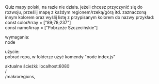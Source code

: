 Quiz mapy polski, na razie nie działa.
jeżeli chcesz przyczynić się do rozwoju, prześlij mapę z każdym regionem/rzeką/górą itd. zaznaczoną innym kolorem oraz wyślij listę z przypisanym kolorem do nazwy
przykład:   
const colorArray = \["89;78;237"\]   
const nameArray = \["Pobrzeże Szczecińskie"\]

wymagania:   
node

użycie:   
pobrać repo, w folderze użyć komendy "node index.js"

aktualne ścieżki:
localhost:8080   
    /   
    /makroregions,

